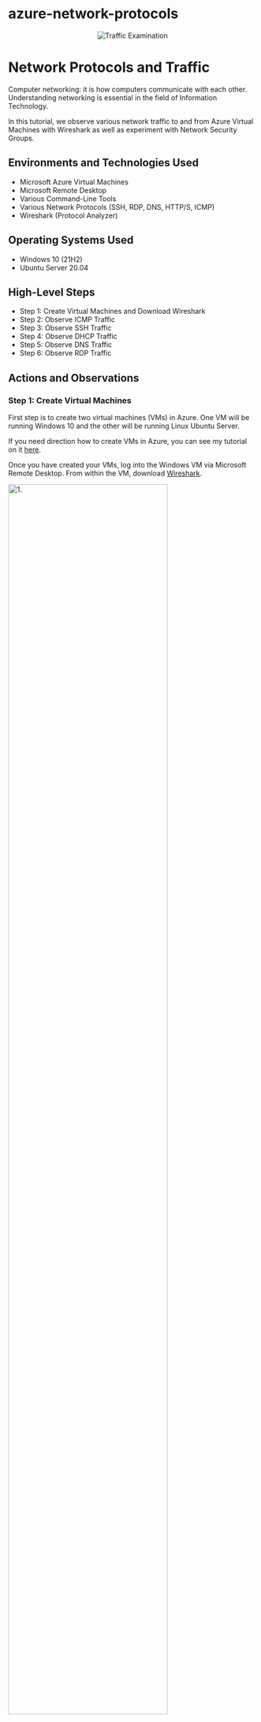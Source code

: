 # azure-network-protocols

<p align="center">
<img src="https://i.imgur.com/Ua7udoS.png" alt="Traffic Examination"/>
</p>

<h1>Network Protocols and Traffic</h1>

Computer networking: it is how computers communicate with each other. Understanding networking is essential in the field of Information Technology. 

<p></p>

In this tutorial, we observe various network traffic to and from Azure Virtual Machines with Wireshark as well as experiment with Network Security Groups.

<p></p>

<h2>Environments and Technologies Used</h2>

- Microsoft Azure Virtual Machines
- Microsoft Remote Desktop
- Various Command-Line Tools
- Various Network Protocols (SSH, RDP, DNS, HTTP/S, ICMP)
- Wireshark (Protocol Analyzer)

<h2>Operating Systems Used </h2>

- Windows 10 (21H2)
- Ubuntu Server 20.04

<h2>High-Level Steps</h2>

- Step 1: Create Virtual Machines and Download Wireshark
- Step 2: Observe ICMP Traffic
- Step 3: Observe SSH Traffic
- Step 4: Observe DHCP Traffic
- Step 5: Observe DNS Traffic
- Step 6: Observe RDP Traffic

<h2>Actions and Observations</h2>

<h3>Step 1: Create Virtual Machines</h3>

First step is to create two virtual machines (VMs) in Azure. One VM will be running Windows 10 and the other will be running Linux Ubuntu Server. 

<p></p>

If you need direction how to create VMs in Azure, you can see my tutorial on it [here](https://github.com/klcarpio/Create-an-Azure-Account-and-Deploy-a-Virtual-Machine).

<p></p>

Once you have created your VMs, log into the Windows VM via Microsoft Remote Desktop. From within the VM, download [Wireshark](https://www.wireshark.org/download.html).

<p>
<img src="https://i.imgur.com/RNIQfXU.png" height="80%" width="80%" alt="1."/>
</p>

<p>
<img src="https://i.imgur.com/rs7U7jF.jpg" height="80%" width="80%" alt="2."/>
</p>

<p>
<img src="https://i.imgur.com/8yQQZhk.png" height="80%" width="80%" alt="3."/>
</p>

<h3>Step 2: Observe ICMP Traffic</h3>
Next, we'll begin to use Wireshark. Wireshark is a network protocol analyzer and you can use it to observe the capturing of packets from a network connection. Before starting, grab the private Internet Protocol (IP) address of the Linux VM first.

<p>
<img src="https://i.imgur.com/3pIAgHZ.png" height="80%" width="80%" alt="4."/>
</p>

Internet Control Message Proctol or ICMP is a network protocol that determines if there is communication issues. It is primarily used to report errors. 

<p></p>

Next, open up Wireshark and Windows Powershell. In Wireshark, type in "icmp" in the green bar. In Powershell ping the Linux VM's private IP address (10.0.0.5 in my example). Then ping a public website (Google). Observe the network traffic in both Wireshark and Powershell. Then setup a perpetual ping using "ping -t" + Linux VM's private IP in Powershell. 

<p>
<img src="https://i.imgur.com/kMrYzBv.png" height="80%" width="80%" alt="5."/>
</p>

<p>
<img src="https://i.imgur.com/TCqeO8Y.png" height="80%" width="80%" alt="6."/>
</p>

<p>
<img src="https://i.imgur.com/8Xf0HsI.png" height="80%" width="80%" alt="7."/>
</p>

Next, we'll observe what happens when we block the ICMP traffic. Go back to the Linux VM's Azure Portal, then click on Networking. From Networking, click "Add inbound port rule" -> check ICMP -> check Deny, then click "Add". 

<p></p>
This area of Azure is known as Network Security Groups (NSGs). It is basically a firewall in Azure as you can set security rules for your resources. 

<p>
<img src="https://i.imgur.com/e6iXBCO.png" height="80%" width="80%" alt="8."/>
</p>

<p>
<img src="https://i.imgur.com/PrGxlov.png" height="80%" width="80%" alt="9."/>
</p>

<p>
<img src="https://i.imgur.com/bwpeK06.png" height="80%" width="80%" alt="10."/>
</p>

<p>
<img src="https://i.imgur.com/OauiJnP.png" height="80%" width="80%" alt="11."/>
</p>

Once this is done, go back into the Windows VM and observe the changes in Wireshark and Powershell. Since ICMP traffic is being denied, the requests to are timing out and are showing no response.

<p>
<img src="https://i.imgur.com/67vfgoD.png" height="80%" width="80%" alt="12."/>
</p>

Next, we'll go back to the Azure Portal and set allow ICMP traffic again. You can either delete the rule or set it to allow. Observe the changes in Wireshark and Powershell again. To stop the perpetual ping, just press "Control" + "C". 

<p>
<img src="https://i.imgur.com/rGYfCyI.png" height="80%" width="80%" alt="13."/>
</p>

<p>
<img src="https://i.imgur.com/DumDUJd.png" height="80%" width="80%" alt="14."/>
</p>

<h3>Step 3: Observe SSH Traffic</h3>
Next, we'll observe SSH traffic. Secure Shell Protocol or SSH is a network protocol which allows a secure connection to another machines Command Line Interface (CLI). 

<p> </p>
Filter ssh traffic in Wireshark. Then type "ssh" + the Linux VM's private IP address. Powershell will prompt you to login, so use the Linux VM's login credentials. Once you are logged in via SSH, you can begin to play around with it by using Linux commands such as "cd", "pwd", etc. To exit SSH just type "exit". 

<p>
<img src="https://i.imgur.com/2hRFoSS.png" height="80%" width="80%" alt="15."/>
</p>

<p>
<img src="https://i.imgur.com/sa57YlF.png" height="80%" width="80%" alt="16."/>
</p>

<h3>Step 4: Observe DHCP Traffic</h3>
Next, we'll observe DHCP traffic. Dynamic Host Configuration Protocol or DHCP is the network protocol responsible for automatically assigning IP addresses.

<p></p>
Filter DHCP traffic in Wireshark. In Powershell, type the command "ipconfig /renew" and observe the changes. 

<p>
<img src="https://i.imgur.com/DI56TjI.png" height="80%" width="80%" alt="17."/>
</p>

<h3>Step 5: Observe DNS Traffic</h3>
Next, we'll observe DNS traffic. Domain Name System or DNS is the network protocol that transforms Fully Qualified Domain Names (FQDNs) into their assigned IP addresses. Type DNS in Wireshark and the command nslookup. I used Google and Disney in this example. 

<p></p>

If you want to learn about DNS, please see my lab on it [here](https://github.com/klcarpio/Understanding-DNS).

<p>
<img src="https://i.imgur.com/vnVMyIj.png" height="80%" width="80%" alt="18."/>
</p>

<h3>Step 6: Observe RDP Traffic</h3>
Finally, we'll observe RDP traffic. Remote Desktop Protoctol or RDP is the protocol that allows the remote connection to another computer and complete control of the Graphical User Interface (GUI). Type RDP in Wireshark and observe the traffic. Since it is a VM, you can see there is a lot of RDP traffic. 

<p>
<img src="https://i.imgur.com/7IuT1yZ.png" height="80%" width="80%" alt="19."/>
</p>

Thank you for checking out this tutorial. It should have helped you gain a better understanding of network protocols and how network traffic works. 


**REMEMBER TO DELETE YOUR RESOURCES ONCE YOU ARE DONE WITH THE LAB!**

